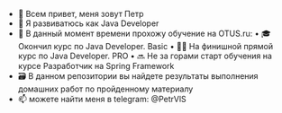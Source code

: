 - 👋 Всем привет, меня зовут Петр
- 👀 Я развиватюсь как Java Developer
- 🌱 В данный момент времени прохожу обучение на OTUS.ru:
    • 🎓 Окончил курс по Java Developer. Basic
    • 👨‍🎓 На финишной прямой курс по Java Developer. PRO
    • 🔜 Не за горами старт обучения на курсе Разработчик на Spring Framework 
- 🗃️ В данном репозитории вы найдете результаты выполнения домашних работ по пройденному материалу
- 📫 можете найти меня в telegram: @PetrVlS
